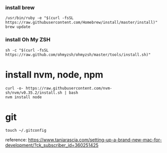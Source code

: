 ### install brew
```
/usr/bin/ruby -e "$(curl -fsSL https://raw.githubusercontent.com/Homebrew/install/master/install)"
brew update
```

### install Oh My ZSH
`sh -c "$(curl -fsSL https://raw.github.com/ohmyzsh/ohmyzsh/master/tools/install.sh)"`

# install nvm, node, npm
```
curl -o- https://raw.githubusercontent.com/nvm-sh/nvm/v0.35.2/install.sh | bash
nvm install node
```

# git
`touch ~/.gitconfig`

reference: https://www.taniarascia.com/setting-up-a-brand-new-mac-for-development/?ck_subscriber_id=360251425
